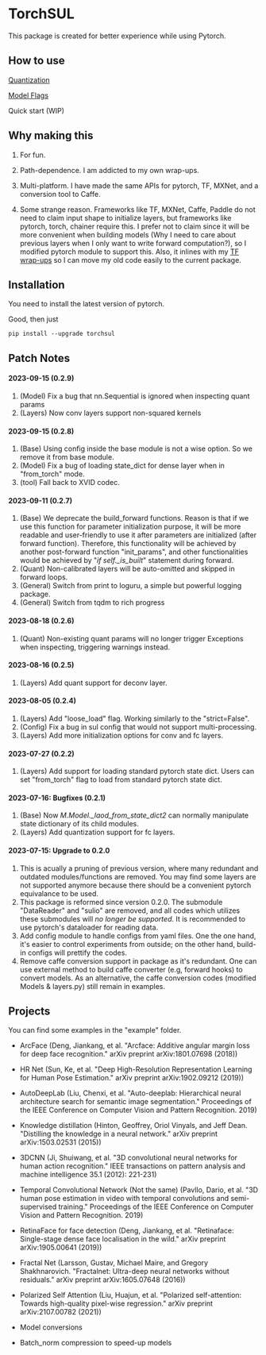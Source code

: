 # TorchSUL

This package is created for better experience while using Pytorch. 

## How to use

[Quantization](https://github.com/ddddwee1/TorchSUL/blob/master/quant_instruction.md)

[Model Flags](https://github.com/ddddwee1/TorchSUL/blob/master/FlagList.md)

Quick start (WIP)

## Why making this

1. For fun.

2. Path-dependence. I am addicted to my own wrap-ups. 

3. Multi-platform. I have made the same APIs for pytorch, TF, MXNet, and a conversion tool to Caffe. 

4. Some strange reason. Frameworks like TF, MXNet, Caffe, Paddle do not need to claim input shape to initialize layers, but frameworks like pytorch, torch, chainer require this. I prefer not to claim since it will be more convenient when building models (Why I need to care about previous layers when I only want to write forward computation?), so I modified pytorch module to support this. Also, it inlines with my [TF wrap-ups](https://github.com/ddddwee1/sul) so I can move my old code easily to the current package.

## Installation

You need to install the latest version of pytorch.

Good, then just 

```
pip install --upgrade torchsul
```

## Patch Notes

#### 2023-09-15 (0.2.9)
1. (Model) Fix a bug that nn.Sequential is ignored when inspecting quant params
2. (Layers) Now conv layers support non-squared kernels

#### 2023-09-15 (0.2.8)
1. (Base) Using config inside the base module is not a wise option. So we remove it from base module.
2. (Model) Fix a bug of loading state_dict for dense layer when in "from_torch" mode.
3. (tool) Fall back to XVID codec.

#### 2023-09-11 (0.2.7)
1. (Base) We deprecate the build_forward functions. Reason is that if we use this function for parameter initialization purpose, it will be more readable and user-friendly to use it after parameters are initialized (after forward function). Therefore, this functionality will be achieved by another post-forward function "init_params", and other functionalities would be achieved by "*if self._is_built*" statement during forward.
2. (Quant) Non-calibrated layers will be auto-omitted and skipped in forward loops.
3. (General) Switch from print to loguru, a simple but powerful logging package.
4. (General) Switch from tqdm to rich progress

#### 2023-08-18 (0.2.6)
1. (Quant) Non-existing quant params will no longer trigger Exceptions when inspecting, triggering warnings instead.

#### 2023-08-16 (0.2.5)
1. (Layers) Add quant support for deconv layer.

#### 2023-08-05 (0.2.4)
1. (Layers) Add "loose_load" flag. Working similarly to the "strict=False".
2. (Config) Fix a bug in sul config that would not support multi-processing.
3. (Layers) Add more initialization options for conv and fc layers.

#### 2023-07-27 (0.2.2)
1. (Layers) Add support for loading standard pytorch state dict. Users can set "from_torch" flag to load from standard pytorch state dict.


#### 2023-07-16:  Bugfixes (0.2.1)
1. (Base) Now *M.Model.\_laod_from_state_dict2* can normally manipulate state dictionary of its child modules.
2. (Layers) Add quantization support for fc layers. 


#### 2023-07-15:  Upgrade to 0.2.0
1. This is acually a pruning of previous version, where many redundant and outdated modules/functions are removed. You may find some layers are not supported anymore because there should be a convenient pytorch equivalance to be used. 
2. This package is reformed since version 0.2.0. The submodule "DataReader" and "sulio" are removed, and all codes which utilizes these submodules will *no longer be supported*. It is recommended to use pytorch's dataloader for reading data. 
3. Add config module to handle configs from yaml files. One the one hand, it's easier to control experiments from outside; on the other hand, build-in configs will prettify the codes.
4. Remove caffe conversion support in package as it's redundant. One can use external method to build caffe converter (e.g, forward hooks) to convert models. As an alternative, the caffe conversion codes (modified Models & layers.py) still remain in examples. 




## Projects 

You can find some examples in the "example" folder.

- ArcFace (Deng, Jiankang, et al. "Arcface: Additive angular margin loss for deep face recognition." arXiv preprint arXiv:1801.07698 (2018))

- HR Net (Sun, Ke, et al. "Deep High-Resolution Representation Learning for Human Pose Estimation." arXiv preprint arXiv:1902.09212 (2019))

- AutoDeepLab (Liu, Chenxi, et al. "Auto-deeplab: Hierarchical neural architecture search for semantic image segmentation." Proceedings of the IEEE Conference on Computer Vision and Pattern Recognition. 2019)

- Knowledge distillation (Hinton, Geoffrey, Oriol Vinyals, and Jeff Dean. "Distilling the knowledge in a neural network." arXiv preprint arXiv:1503.02531 (2015))

- 3DCNN (Ji, Shuiwang, et al. "3D convolutional neural networks for human action recognition." IEEE transactions on pattern analysis and machine intelligence 35.1 (2012): 221-231)

- Temporal Convolutional Network (Not the same) (Pavllo, Dario, et al. "3D human pose estimation in video with temporal convolutions and semi-supervised training." Proceedings of the IEEE Conference on Computer Vision and Pattern Recognition. 2019)

- RetinaFace for face detection (Deng, Jiankang, et al. "Retinaface: Single-stage dense face localisation in the wild." arXiv preprint arXiv:1905.00641 (2019))

- Fractal Net (Larsson, Gustav, Michael Maire, and Gregory Shakhnarovich. "Fractalnet: Ultra-deep neural networks without residuals." arXiv preprint arXiv:1605.07648 (2016))

- Polarized Self Attention (Liu, Huajun, et al. "Polarized self-attention: Towards high-quality pixel-wise regression." arXiv preprint arXiv:2107.00782 (2021))

- Model conversions 

- Batch_norm compression to speed-up models 

